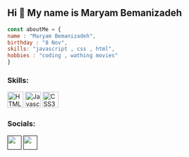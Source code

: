 
<h2>Hi 👋 My name is Maryam Bemanizadeh</h2>


```javascript
const aboutMe = {
name : "Maryam Bemanizadeh",
birthday : "8 Nov",
skills: "javascript , css , html",
hobbies : "coding , wathing movies"
}

```
<h3>Skills:</h3>

<p align="left">
    <a href="https://developer.mozilla.org/en-US/docs/Glossary/HTML5" target="_blank" rel="noreferrer"><img src="https://github.com/Marybemani17/Marybemani17/blob/main/html5-colored.svg" width="36" height="36" alt="HTML5" /></a>
     <a href="https://developer.mozilla.org/en-US/docs/Web/JavaScript" target="_blank" rel="noreferrer"><img src="https://github.com/Marybemani17/Marybemani17/blob/main/javascript-colored.svg" width="36" height="36" alt="Javascript" /></a>
        <a href="https://www.w3.org/TR/CSS/#css" target="_blank" rel="noreferrer"><img src="https://github.com/Marybemani17/Marybemani17/blob/main/css3-colored.svg" width="36" height="36" alt="CSS3" /></a>
</p>



<h3>Socials:</h3>

<p align="left">
     <a href="" target="_blank" rel="noreferrer"><img src="" width="32" height="32" /></a>
    <a href="" target="_blank" rel="noreferrer"><img src="" width="32" height="32" /></a>
</p>


<!--
**Marybemani17/Marybemani17** is a ✨ _special_ ✨ repository because its `README.md` (this file) appears on your GitHub profile.

Here are some ideas to get you started:

- 🔭 I’m currently working on ...
- 🌱 I’m currently learning ...
- 👯 I’m looking to collaborate on ...
- 🤔 I’m looking for help with ...
- 💬 Ask me about ...
- 📫 How to reach me: ...
- 😄 Pronouns: ...
- ⚡ Fun fact: ...
-->
